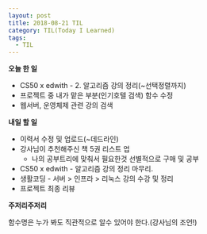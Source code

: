 ```yaml
---
layout: post
title: 2018-08-21 TIL
category: TIL(Today I Learned)
tags:
  - TIL
---
```




**오늘 한 일**

- CS50 x edwith - 2. 알고리즘 강의 정리(~선택정렬까지)
- 프로젝트 중 내가 맡은 부분(인기호텔 검색) 함수 수정
- 웹서버, 운영체제 관련 강의 검색



**내일 할 일**

- 이력서 수정 및 업로드(~데드라인)
- 강사님이 추천해주신 책 5권 리스트 업
  - 나의 공부트리에 맞춰서 필요한것 선별적으로 구매 및 공부
- CS50 x edwith - 알고리즘 강의 정리 마무리.
- 생활코딩 - 서버 > 인프라 > 리눅스 강의 수강 및 정리
- 프로젝트 최종 리뷰



**주저리주저리**

함수명은 누가 봐도 직관적으로 알수 있어야 한다.(강사님의 조언!)